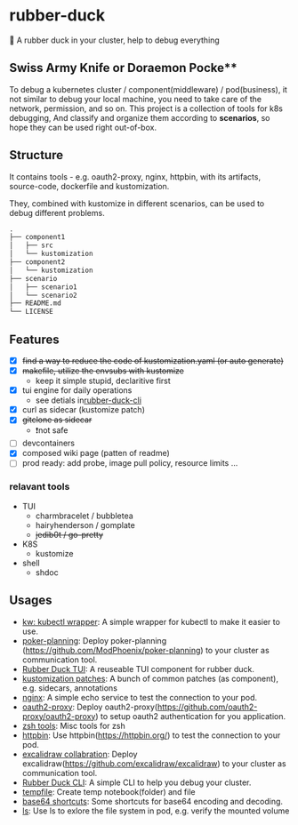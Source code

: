 # rubber-duck

:monocle_face: A rubber duck in your cluster, help to debug everything

## Swiss Army Knife or Doraemon Pocke**

To debug a kubernetes cluster / component(middleware) / pod(business), it not similar to debug your local machine, you need to take care of the network, permission, and so on. This project is a collection of tools for k8s debugging, And classify and organize them according to **scenarios**, so hope they can be used right out-of-box.

## Structure

It contains tools - e.g. oauth2-proxy, nginx, httpbin, with its artifacts, source-code, dockerfile and kustomization.

They, combined with kustomize in different scenarios, can be used to debug different problems.

```md
.
├── component1
│   ├── src
│   └── kustomization
├── component2
│   └── kustomization
├── scenario
│   ├── scenario1
│   └── scenario2
├── README.md
└── LICENSE
```

## Features

- [x] ~~find a way to reduce the code of kustomization.yaml (or auto generate)~~
- [x] ~~makefile, utilize the envsubs with kustomize~~
  - keep it simple stupid, declaritive first
- [x] tui engine for daily operations
  - see detials in[rubber-duck-cli](./rubber-duck-cli/README.md)
- [x] curl as sidecar (kustomize patch)
- [x] ~~gitclone as sidecar~~ 
  - ❗not safe
- [ ] devcontainers
- [x] composed wiki page (patten of readme)
- [ ] prod ready: add probe, image pull policy, resource limits ...

### relavant tools

- TUI
  - charmbracelet / bubbletea
  - hairyhenderson / gomplate
  - ~~jedib0t / go-pretty~~
- K8S
  - kustomize
- shell
  - shdoc
  
## Usages

- [kw: kubectl wrapper](./kw/README.md):
A simple wrapper for kubectl to make it easier to use.
- [poker-planning](./poker-planning/README.md):
Deploy poker-planning (<https://github.com/ModPhoenix/poker-planning>) to your cluster as communication tool.
- [Rubber Duck TUI](./rubber-duck-tui/README.md):
A reuseable TUI component for rubber duck.
- [kustomization patches](./kustomization-patches/README.md):
A bunch of common patches (as component), e.g. sidecars, annotations
- [nginx](./nginx/README.md):
A simple echo service to test the connection to your pod.
- [oauth2-proxy](./oauth2-proxy/README.md):
Deploy oauth2-proxy(<https://github.com/oauth2-proxy/oauth2-proxy>) to setup oauth2 authentication for you application.
- [zsh tools](./zsh/README.md):
Misc tools for zsh
- [httpbin](./httpbin/README.md):
Use httpbin(<https://httpbin.org/>) to test the connection to your pod.
- [excalidraw collabration](./excalidraw/README.md):
Deploy excalidraw(<https://github.com/excalidraw/excalidraw>) to your cluster as communication tool.
- [Rubber Duck CLI](./rubber-duck-cli/README.md):
A simple CLI to help you debug your cluster.
- [tempfile](./tmpnb/README.md):
Create temp notebook(folder) and file
- [base64 shortcuts](./b64/README.md):
Some shortcuts for base64 encoding and decoding.
- [ls](./ls/README.md):
Use ls to exlore the file system in pod, e.g. verify the mounted volume
